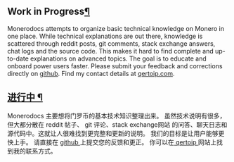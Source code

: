 ## Work in Progress[¶](https://monerodocs.org/#work-in-progress)
Monerodocs attempts to organize basic technical knowledge on Monero in one place.
While technical explanations are out there, knowledge is scattered  through reddit posts, git comments, stack exchange answers, chat logs  and the source code. This makes it hard to find complete and up-to-date  explanations on advanced topics.
The goal is to educate and onboard power users faster.
Please submit your feedback and corrections directly on [github](https://github.com/monerodocs/md/issues).
Find my contact details at [qertoip.com](https://qertoip.com/).
## [进行中 ¶](https://monerodocs.org/#work-in-progress)
Monerodocs 主要想将门罗币的基本技术知识整理出来。
虽然技术说明有很多，但大都分散在 reddit 帖子、 git 评论、stack exchange网站
的问答、聊天日志和源代码中。这就让人很难找到更完整和更新的说明。
我们的目标是让用户能够更快上手。
请直接在 [github ](https://github.com/monerodocs/md/issues)上提交您的反馈和更正。
你可以在[ qertoip ](https://qertoip.com/)网站上找到我的联系方式。
